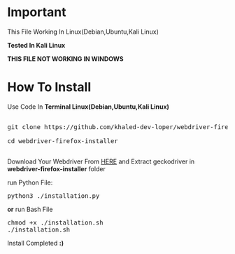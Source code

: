 # Important
This File Working In Linux(Debian,Ubuntu,Kali Linux)

<b>Tested In Kali Linux</b>

<b>THIS FILE NOT WORKING IN WINDOWS</b>
# How To Install
Use Code In <b>Terminal Linux(Debian,Ubuntu,Kali Linux)</b>
<pre> 
git clone https://github.com/khaled-dev-loper/webdriver-firefox-installer.git 

cd webdriver-firefox-installer

</pre>
Download Your Webdriver From <a href='https://github.com/mozilla/geckodriver/releases' rel='nofollow'>HERE</a> and Extract geckodriver in <b>webdriver-firefox-installer</b> folder

run Python File:
<pre>
python3 ./installation.py
</pre>
<b>or</b> run Bash File
<pre>
chmod +x ./installation.sh
./installation.sh
</pre>

Install Completed <b>:)</b>
